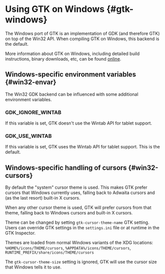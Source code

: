 # Using GTK on Windows {#gtk-windows}

The Windows port of GTK is an implementation of GDK (and therefore GTK)
on top of the Win32 API. When compiling GTK on Windows, this backend is
the default.

More information about GTK on Windows, including detailed build
instructions, binary downloads, etc, can be found
[online](https://wiki.gnome.org/Projects/GTK/Win32).

## Windows-specific environment variables {#win32-envar}

The Win32 GDK backend can be influenced with some additional environment
variables.

### GDK_IGNORE_WINTAB

If this variable is set, GTK doesn't use the Wintab API for tablet support.

### GDK_USE_WINTAB

If this variable is set, GTK uses the Wintab API for tablet support.
This is the default.

## Windows-specific handling of cursors {#win32-cursors}

By default the "system" cursor theme is used. This makes GTK prefer cursors
that Windows currently uses, falling back to Adwaita cursors and (as the last
resort) built-in X cursors.

When any other cursor theme is used, GTK will prefer cursors from that theme,
falling back to Windows cursors and built-in X cursors.

Theme can be changed by setting `gtk-cursor-theme-name` GTK setting. Users
can override GTK settings in the `settings.ini` file or at runtime in the
GTK Inspector.

Themes are loaded from normal Windows variants of the XDG locations:
`%HOME%/icons/THEME/cursors`,
`%APPDATA%/icons/THEME/cursors`,
`RUNTIME_PREFIX/share/icons/THEME/cursors`

The `gtk-cursor-theme-size` setting is ignored, GTK will use
the cursor size that Windows tells it to use.

